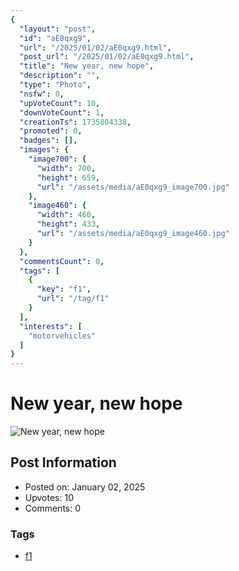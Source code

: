```yaml
---
{
  "layout": "post",
  "id": "aE0qxg9",
  "url": "/2025/01/02/aE0qxg9.html",
  "post_url": "/2025/01/02/aE0qxg9.html",
  "title": "New year, new hope",
  "description": "",
  "type": "Photo",
  "nsfw": 0,
  "upVoteCount": 10,
  "downVoteCount": 1,
  "creationTs": 1735804338,
  "promoted": 0,
  "badges": [],
  "images": {
    "image700": {
      "width": 700,
      "height": 659,
      "url": "/assets/media/aE0qxg9_image700.jpg"
    },
    "image460": {
      "width": 460,
      "height": 433,
      "url": "/assets/media/aE0qxg9_image460.jpg"
    }
  },
  "commentsCount": 0,
  "tags": [
    {
      "key": "f1",
      "url": "/tag/f1"
    }
  ],
  "interests": [
    "motorvehicles"
  ]
}
---
```


# New year, new hope

![New year, new hope](/assets/media/aE0qxg9_image700.jpg)

## Post Information

- Posted on: January 02, 2025
- Upvotes: 10
- Comments: 0

### Tags

- [f1](/tag/f1)
